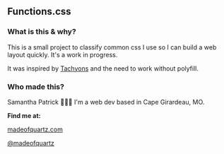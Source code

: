 Functions.css
-------------

### What is this & why?
This is a small project to classify common css I use so I can build a web layout quickly. It's a work in progress.

It was inspired by [Tachyons](http://tachyons.io/) and the need to work without polyfill.

### Who made this?
Samantha Patrick 👩🏻‍💻
I'm a web dev based in Cape Girardeau, MO.

**Find me at:**

[madeofquartz.com](http://madeofquartz.com/)

[@madeofquartz](http://twitter.com/madeofquartz)
